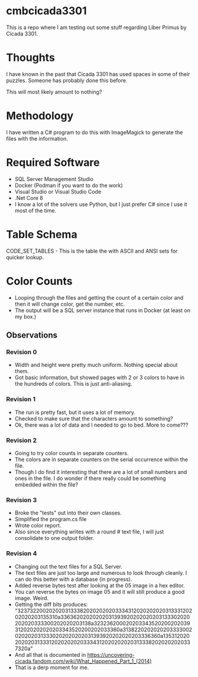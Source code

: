 # cmbcicada3301
This is a repo where I am testing out some stuff regarding Liber Primus by Cicada 3301.

# Thoughts
I have known in the past that Cicada 3301 has used spaces in some of their puzzles.  Someone has probably done this before.

This will most likely amount to nothing?

# Methodology
I have written a C# program to do this with ImageMagick to generate the files with the information.

# Required Software
- SQL Server Management Studio
- Docker (Podman if you want to do the work)
- Visual Studio or Visual Studio Code
- .Net Core 8
- I know a lot of the solvers use Python, but I just prefer C# since I use it most of the time.

# Table Schema
CODE_SET_TABLES - This is the table the with ASCII and ANSI sets for quicker lookup.

# Color Counts
- Looping through the files and getting the count of a certain color and then it will change color, get the number, etc.
- The output will be a SQL server instance that runs in Docker (at least on my box.)

## Observations
### Revision 0
- Width and height were pretty much uniform.  Nothing special about them.
- Got basic information, but showed pages with 2 or 3 colors to have in the hundreds of colors.  This is just anti-aliasing.

### Revision 1
- The run is pretty fast, but it uses a lot of memory.
- Checked to make sure that the characters amount to something?
- Ok, there was a lot of data and I needed to go to bed.  More to come???

### Revision 2
- Going to try color counts in separate counters.
- The colors are in separate counters on the serial occurrence within the file.
- Though I do find it interesting that there are a lot of small numbers and ones in the file.  I do wonder if there really could be something embedded within the file?

### Revision 3
- Broke the "tests" out into their own classes.
- Simplified the program.cs file
- Wrote color report.
- Also since everything writes with a round # text file, I will just consolidate to one output folder.

### Revision 4
- Changing out the text files for a SQL Server.
- The text files are just too large and numerous to look through cleanly.  I can do this better with a database (in progress).
- Added reverse bytes test after looking at the 05 image in a hex editor.
- You can reverse the bytes on image 05 and it will still produce a good image.  Weird.
- Getting the diff bits produces: "3237322002020203133382020202020333431202020202031333120202020203135310a33636202020202031393920202020203133302020202020333300202020203138a323236200020203343520200202039312020202020203343520200202033360a31382202020202033330020202020313330202020202031393920202020203336360a135312020202020313331202020202033343120202020203133382020202020337320a<LF><LF>"
- And all that is documented in https://uncovering-cicada.fandom.com/wiki/What_Happened_Part_1_(2014)
- That is a derp moment for me.